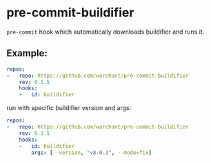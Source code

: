 # pre-commit-buildifier

`pre-commit` hook which automatically downloads buildifier and runs it.

## Example:

```yaml
repos:
-   repo: https://github.com/warchant/pre-commit-buildifier
    rev: 0.1.5
    hooks:
    -   id: buildifier
```

run with specific buildifier version and args:

```yaml
repos:
-   repo: https://github.com/warchant/pre-commit-buildifier
    rev: 0.1.5
    hooks:
    -   id: buildifier
        args: [--version, "v8.0.3", --mode=fix]
```
